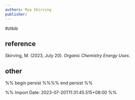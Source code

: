 ```yaml
---
authors: Mya Skirving
publisher: 
---
```

#ztbib 
## reference
Skirving, M. (2023, July 20). _Organic Chemistry Energy Uses_.
## other
%% begin persist %%%% end persist %%

%% Import Date: 2023-07-20T11:31:45.515+08:00 %%
